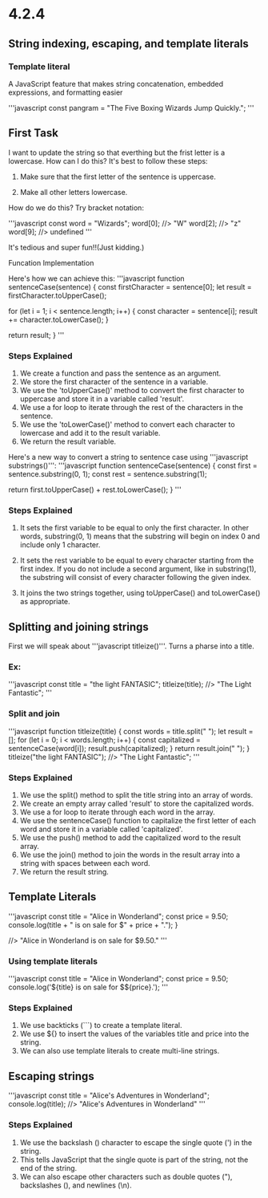 # 4.2.4 
## String indexing, escaping, and template literals

### Template literal 
A JavaScript feature that makes string concatenation, embedded expressions, and formatting easier

'''javascript
const pangram = "The Five Boxing Wizards Jump Quickly.";
'''

## First Task

I want to update the string so that everthing but the frist letter is a lowercase. How can I do this? It's best to follow these steps:

1. Make sure that the first letter of the sentence is uppercase.

2. Make all other letters lowercase.

How do we do this? Try bracket notation:

'''javascript
const word = "Wizards";
word[0]; //> "W"
word[2]; //> "z"
word[9]; //> undefined
'''

It's tedious and super fun!!(Just kidding.)

Funcation Implementation 

Here's how we can achieve this:
'''javascript
function sentenceCase(sentence) {
  const firstCharacter = sentence[0];
  let result = firstCharacter.toUpperCase();

  for (let i = 1; i < sentence.length; i++) {
    const character = sentence[i];
    result += character.toLowerCase();
  }

  return result;
}
'''

### Steps Explained 

1. We create a function and pass the sentence as an argument.
2. We store the first character of the sentence in a variable.
3. We use the 'toUpperCase()' method to convert the first character to uppercase and store it in a variable called 'result'.
4. We use a for loop to iterate through the rest of the characters in the sentence.
5. We use the 'toLowerCase()' method to convert each character to lowercase and add it to the result variable.
6. We return the result variable.

Here's a new way to convert a string to sentence case using '''javascript substrings()''':
'''javascript 
function sentenceCase(sentence) {
  const first = sentence.substring(0, 1);
  const rest = sentence.substring(1);

  return first.toUpperCase() + rest.toLowerCase();
}
'''
### Steps Explained

1. It sets the first variable to be equal to only the first character. In other words, substring(0, 1) means that the substring will begin on index 0 and include only 1 character.

2. It sets the rest variable to be equal to every character starting from the first index. If you do not include a second argument, like in substring(1), the substring will consist of every character following the given index.

3. It joins the two strings together, using toUpperCase() and toLowerCase() as appropriate.

## Splitting and joining strings
First we will speak about '''javascript titleize()'''. Turns a pharse into a title.

### Ex:
'''javascript 
    const title = "the light FANTASIC";
    titleize(title); //> "The Light Fantastic";
'''
### Split and join
'''javascript
function titleize(title) {
    const words = title.split(" ");
   let result = [];
   for (let i = 0; i < words.length; i++) {
    const capitalized = sentenceCase(word[i]);
    result.push(capitalized);
   }
   return result.join(" ");
}
titleize("the light FANTASIC"); //> "The Light Fantastic";
'''
### Steps Explained
1. We use the split() method to split the title string into an array of words.
2. We create an empty array called 'result' to store the capitalized words.
3. We use a for loop to iterate through each word in the array.
4. We use the sentenceCase() function to capitalize the first letter of each word and store it in a variable called 'capitalized'.
5. We use the push() method to add the capitalized word to the result array.
6. We use the join() method to join the words in the result array into a string with spaces between each word.
7. We return the result string.

## Template Literals 

'''javascript
const title = "Alice in Wonderland";
  const price = 9.50;
  console.log(title + " is on sale for $" + price + ".");
}

//> "Alice in Wonderland is on sale for $9.50."
'''
### Using template literals
'''javascript
const title = "Alice in Wonderland";
const price = 9.50;
console.log('${title} is on sale for $${price}.');
'''
### Steps Explained
1. We use backticks (```) to create a template literal.
2. We use ${} to insert the values of the variables title and price into the string.
3. We can also use template literals to create multi-line strings.

## Escaping strings

'''javascript
const title = "Alice's Adventures in Wonderland";
console.log(title);
//> "Alice's Adventures in Wonderland"
'''
### Steps Explained
1. We use the backslash (\) character to escape the single quote (') in the string.
2. This tells JavaScript that the single quote is part of the string, not the end of the string.
3. We can also escape other characters such as double quotes ("), backslashes (\), and newlines (\n).